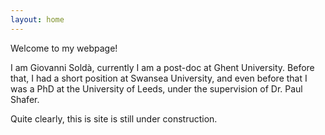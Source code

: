 ```yaml
---
layout: home
---
```


Welcome to my webpage!

I am Giovanni Soldà, currently I am a post-doc at Ghent University. Before that, I had a short position at Swansea University, and even before that I was a PhD at the University of Leeds, under the supervision of Dr. Paul Shafer.

<!---
![image](https://user-images.githubusercontent.com/77243910/105170656-28b01000-5b15-11eb-9985-5e53cb1f47b0.png)
--->

Quite clearly, this is site is still under construction.
